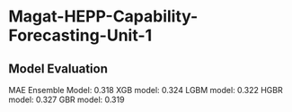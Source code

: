 # Magat-HEPP-Capability-Forecasting-Unit-1

## Model Evaluation
MAE
Ensemble Model: 0.318
XGB model: 0.324
LGBM model: 0.322
HGBR model: 0.327
GBR model: 0.319
